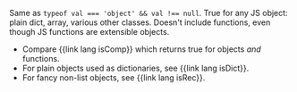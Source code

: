 Same as `typeof val === 'object' && val !== null`. True for any JS object: plain dict, array, various other classes. Doesn't include functions, even though JS functions are extensible objects.

* Compare {{link lang isComp}} which returns true for objects _and_ functions.
* For plain objects used as dictionaries, see {{link lang isDict}}.
* For fancy non-list objects, see {{link lang isRec}}.
